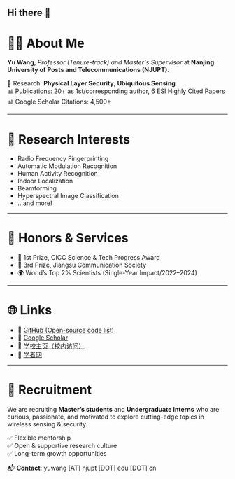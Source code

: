 ## Hi there 👋

# 👨‍🏫 About Me

**Yu Wang**, *Professor (Tenure-track) and Master's Supervisor* at **Nanjing University of Posts and Telecommunications (NJUPT)**.

🔬 Research: **Physical Layer Security**, **Ubiquitous Sensing**  
📊 Publications: 20+ as 1st/corresponding author, 6 ESI Highly Cited Papers  
📊 Google Scholar Citations: 4,500+

---

# 🧪 Research Interests

- Radio Frequency Fingerprinting
- Automatic Modulation Recognition  
- Human Activity Recognition  
- Indoor Localization  
- Beamforming  
- Hyperspectral Image Classification
- ...and more!

---

# 🏅 Honors & Services

- 🥇 1st Prize, CICC Science & Tech Progress Award  
- 🥈 3rd Prize, Jiangsu Communication Society  
- 🌍 World’s Top 2% Scientists (Single-Year Impact/2022–2024)  

---

# 🌐 Links

- 🔗 [GitHub (Open-source code list)](https://github.com/BeechburgPieStar/LabCode)  
- 🔗 [Google Scholar](https://scholar.google.com/citations?user=93Ik4qoAAAAJ&hl=zh-CN)  
- 🔗 [学校主页（校内访问）](https://yjs.njupt.edu.cn/dsgl/nocontrol/college/dsfcxq.htm?dsJbxxId=d3006b1b1ea24d02b1f34f29a63ec841)
- 🔗 [学者网](https://www.scholat.com/rain1996)

---

# 📢 Recruitment

We are recruiting **Master’s students** and **Undergraduate interns** who are curious, passionate, and motivated to explore cutting-edge topics in wireless sensing & security.

✅ Flexible mentorship  
✅ Open & supportive research culture  
✅ Long-term growth opportunities

📬 **Contact**: yuwang [AT] njupt [DOT] edu [DOT] cn

